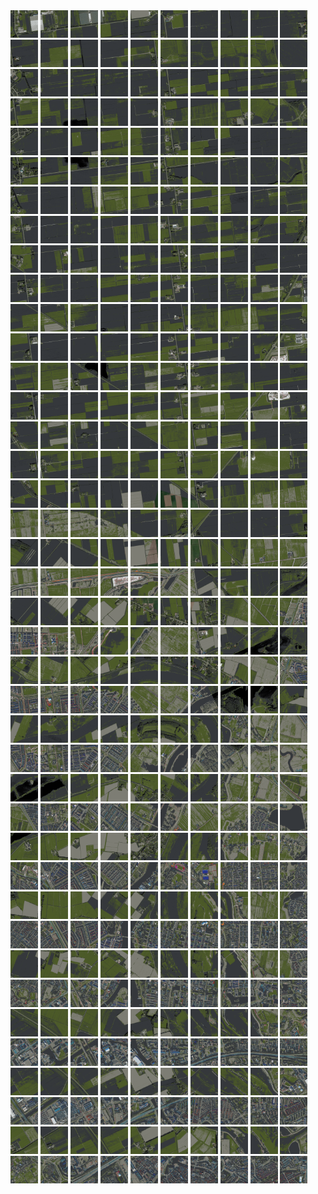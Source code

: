 <html>
<div>
<img src="https://github.com/HakkaTjakka/NL_TILE_MAP/blob/main/18/635/-1053/r.6350.-10530.png" height="44" width="44">
<img src="https://github.com/HakkaTjakka/NL_TILE_MAP/blob/main/18/635/-1053/r.6351.-10530.png" height="44" width="44">
<img src="https://github.com/HakkaTjakka/NL_TILE_MAP/blob/main/18/635/-1053/r.6352.-10530.png" height="44" width="44">
<img src="https://github.com/HakkaTjakka/NL_TILE_MAP/blob/main/18/635/-1053/r.6353.-10530.png" height="44" width="44">
<img src="https://github.com/HakkaTjakka/NL_TILE_MAP/blob/main/18/635/-1053/r.6354.-10530.png" height="44" width="44">
<img src="https://github.com/HakkaTjakka/NL_TILE_MAP/blob/main/18/635/-1053/r.6355.-10530.png" height="44" width="44">
<img src="https://github.com/HakkaTjakka/NL_TILE_MAP/blob/main/18/635/-1053/r.6356.-10530.png" height="44" width="44">
<img src="https://github.com/HakkaTjakka/NL_TILE_MAP/blob/main/18/635/-1053/r.6357.-10530.png" height="44" width="44">
<img src="https://github.com/HakkaTjakka/NL_TILE_MAP/blob/main/18/635/-1053/r.6358.-10530.png" height="44" width="44">
<img src="https://github.com/HakkaTjakka/NL_TILE_MAP/blob/main/18/635/-1053/r.6359.-10530.png" height="44" width="44">
<img src="https://github.com/HakkaTjakka/NL_TILE_MAP/blob/main/18/636/-1053/r.6360.-10530.png" height="44" width="44">
<img src="https://github.com/HakkaTjakka/NL_TILE_MAP/blob/main/18/636/-1053/r.6361.-10530.png" height="44" width="44">
<img src="https://github.com/HakkaTjakka/NL_TILE_MAP/blob/main/18/636/-1053/r.6362.-10530.png" height="44" width="44">
<img src="https://github.com/HakkaTjakka/NL_TILE_MAP/blob/main/18/636/-1053/r.6363.-10530.png" height="44" width="44">
<img src="https://github.com/HakkaTjakka/NL_TILE_MAP/blob/main/18/636/-1053/r.6364.-10530.png" height="44" width="44">
<img src="https://github.com/HakkaTjakka/NL_TILE_MAP/blob/main/18/636/-1053/r.6365.-10530.png" height="44" width="44">
<img src="https://github.com/HakkaTjakka/NL_TILE_MAP/blob/main/18/636/-1053/r.6366.-10530.png" height="44" width="44">
<img src="https://github.com/HakkaTjakka/NL_TILE_MAP/blob/main/18/636/-1053/r.6367.-10530.png" height="44" width="44">
<img src="https://github.com/HakkaTjakka/NL_TILE_MAP/blob/main/18/636/-1053/r.6368.-10530.png" height="44" width="44">
<img src="https://github.com/HakkaTjakka/NL_TILE_MAP/blob/main/18/636/-1053/r.6369.-10530.png" height="44" width="44">
<br>
<img src="https://github.com/HakkaTjakka/NL_TILE_MAP/blob/main/18/635/-1053/r.6350.-10529.png" height="44" width="44">
<img src="https://github.com/HakkaTjakka/NL_TILE_MAP/blob/main/18/635/-1053/r.6351.-10529.png" height="44" width="44">
<img src="https://github.com/HakkaTjakka/NL_TILE_MAP/blob/main/18/635/-1053/r.6352.-10529.png" height="44" width="44">
<img src="https://github.com/HakkaTjakka/NL_TILE_MAP/blob/main/18/635/-1053/r.6353.-10529.png" height="44" width="44">
<img src="https://github.com/HakkaTjakka/NL_TILE_MAP/blob/main/18/635/-1053/r.6354.-10529.png" height="44" width="44">
<img src="https://github.com/HakkaTjakka/NL_TILE_MAP/blob/main/18/635/-1053/r.6355.-10529.png" height="44" width="44">
<img src="https://github.com/HakkaTjakka/NL_TILE_MAP/blob/main/18/635/-1053/r.6356.-10529.png" height="44" width="44">
<img src="https://github.com/HakkaTjakka/NL_TILE_MAP/blob/main/18/635/-1053/r.6357.-10529.png" height="44" width="44">
<img src="https://github.com/HakkaTjakka/NL_TILE_MAP/blob/main/18/635/-1053/r.6358.-10529.png" height="44" width="44">
<img src="https://github.com/HakkaTjakka/NL_TILE_MAP/blob/main/18/635/-1053/r.6359.-10529.png" height="44" width="44">
<img src="https://github.com/HakkaTjakka/NL_TILE_MAP/blob/main/18/636/-1053/r.6360.-10529.png" height="44" width="44">
<img src="https://github.com/HakkaTjakka/NL_TILE_MAP/blob/main/18/636/-1053/r.6361.-10529.png" height="44" width="44">
<img src="https://github.com/HakkaTjakka/NL_TILE_MAP/blob/main/18/636/-1053/r.6362.-10529.png" height="44" width="44">
<img src="https://github.com/HakkaTjakka/NL_TILE_MAP/blob/main/18/636/-1053/r.6363.-10529.png" height="44" width="44">
<img src="https://github.com/HakkaTjakka/NL_TILE_MAP/blob/main/18/636/-1053/r.6364.-10529.png" height="44" width="44">
<img src="https://github.com/HakkaTjakka/NL_TILE_MAP/blob/main/18/636/-1053/r.6365.-10529.png" height="44" width="44">
<img src="https://github.com/HakkaTjakka/NL_TILE_MAP/blob/main/18/636/-1053/r.6366.-10529.png" height="44" width="44">
<img src="https://github.com/HakkaTjakka/NL_TILE_MAP/blob/main/18/636/-1053/r.6367.-10529.png" height="44" width="44">
<img src="https://github.com/HakkaTjakka/NL_TILE_MAP/blob/main/18/636/-1053/r.6368.-10529.png" height="44" width="44">
<img src="https://github.com/HakkaTjakka/NL_TILE_MAP/blob/main/18/636/-1053/r.6369.-10529.png" height="44" width="44">
<br>
<img src="https://github.com/HakkaTjakka/NL_TILE_MAP/blob/main/18/635/-1053/r.6350.-10528.png" height="44" width="44">
<img src="https://github.com/HakkaTjakka/NL_TILE_MAP/blob/main/18/635/-1053/r.6351.-10528.png" height="44" width="44">
<img src="https://github.com/HakkaTjakka/NL_TILE_MAP/blob/main/18/635/-1053/r.6352.-10528.png" height="44" width="44">
<img src="https://github.com/HakkaTjakka/NL_TILE_MAP/blob/main/18/635/-1053/r.6353.-10528.png" height="44" width="44">
<img src="https://github.com/HakkaTjakka/NL_TILE_MAP/blob/main/18/635/-1053/r.6354.-10528.png" height="44" width="44">
<img src="https://github.com/HakkaTjakka/NL_TILE_MAP/blob/main/18/635/-1053/r.6355.-10528.png" height="44" width="44">
<img src="https://github.com/HakkaTjakka/NL_TILE_MAP/blob/main/18/635/-1053/r.6356.-10528.png" height="44" width="44">
<img src="https://github.com/HakkaTjakka/NL_TILE_MAP/blob/main/18/635/-1053/r.6357.-10528.png" height="44" width="44">
<img src="https://github.com/HakkaTjakka/NL_TILE_MAP/blob/main/18/635/-1053/r.6358.-10528.png" height="44" width="44">
<img src="https://github.com/HakkaTjakka/NL_TILE_MAP/blob/main/18/635/-1053/r.6359.-10528.png" height="44" width="44">
<img src="https://github.com/HakkaTjakka/NL_TILE_MAP/blob/main/18/636/-1053/r.6360.-10528.png" height="44" width="44">
<img src="https://github.com/HakkaTjakka/NL_TILE_MAP/blob/main/18/636/-1053/r.6361.-10528.png" height="44" width="44">
<img src="https://github.com/HakkaTjakka/NL_TILE_MAP/blob/main/18/636/-1053/r.6362.-10528.png" height="44" width="44">
<img src="https://github.com/HakkaTjakka/NL_TILE_MAP/blob/main/18/636/-1053/r.6363.-10528.png" height="44" width="44">
<img src="https://github.com/HakkaTjakka/NL_TILE_MAP/blob/main/18/636/-1053/r.6364.-10528.png" height="44" width="44">
<img src="https://github.com/HakkaTjakka/NL_TILE_MAP/blob/main/18/636/-1053/r.6365.-10528.png" height="44" width="44">
<img src="https://github.com/HakkaTjakka/NL_TILE_MAP/blob/main/18/636/-1053/r.6366.-10528.png" height="44" width="44">
<img src="https://github.com/HakkaTjakka/NL_TILE_MAP/blob/main/18/636/-1053/r.6367.-10528.png" height="44" width="44">
<img src="https://github.com/HakkaTjakka/NL_TILE_MAP/blob/main/18/636/-1053/r.6368.-10528.png" height="44" width="44">
<img src="https://github.com/HakkaTjakka/NL_TILE_MAP/blob/main/18/636/-1053/r.6369.-10528.png" height="44" width="44">
<br>
<img src="https://github.com/HakkaTjakka/NL_TILE_MAP/blob/main/18/635/-1053/r.6350.-10527.png" height="44" width="44">
<img src="https://github.com/HakkaTjakka/NL_TILE_MAP/blob/main/18/635/-1053/r.6351.-10527.png" height="44" width="44">
<img src="https://github.com/HakkaTjakka/NL_TILE_MAP/blob/main/18/635/-1053/r.6352.-10527.png" height="44" width="44">
<img src="https://github.com/HakkaTjakka/NL_TILE_MAP/blob/main/18/635/-1053/r.6353.-10527.png" height="44" width="44">
<img src="https://github.com/HakkaTjakka/NL_TILE_MAP/blob/main/18/635/-1053/r.6354.-10527.png" height="44" width="44">
<img src="https://github.com/HakkaTjakka/NL_TILE_MAP/blob/main/18/635/-1053/r.6355.-10527.png" height="44" width="44">
<img src="https://github.com/HakkaTjakka/NL_TILE_MAP/blob/main/18/635/-1053/r.6356.-10527.png" height="44" width="44">
<img src="https://github.com/HakkaTjakka/NL_TILE_MAP/blob/main/18/635/-1053/r.6357.-10527.png" height="44" width="44">
<img src="https://github.com/HakkaTjakka/NL_TILE_MAP/blob/main/18/635/-1053/r.6358.-10527.png" height="44" width="44">
<img src="https://github.com/HakkaTjakka/NL_TILE_MAP/blob/main/18/635/-1053/r.6359.-10527.png" height="44" width="44">
<img src="https://github.com/HakkaTjakka/NL_TILE_MAP/blob/main/18/636/-1053/r.6360.-10527.png" height="44" width="44">
<img src="https://github.com/HakkaTjakka/NL_TILE_MAP/blob/main/18/636/-1053/r.6361.-10527.png" height="44" width="44">
<img src="https://github.com/HakkaTjakka/NL_TILE_MAP/blob/main/18/636/-1053/r.6362.-10527.png" height="44" width="44">
<img src="https://github.com/HakkaTjakka/NL_TILE_MAP/blob/main/18/636/-1053/r.6363.-10527.png" height="44" width="44">
<img src="https://github.com/HakkaTjakka/NL_TILE_MAP/blob/main/18/636/-1053/r.6364.-10527.png" height="44" width="44">
<img src="https://github.com/HakkaTjakka/NL_TILE_MAP/blob/main/18/636/-1053/r.6365.-10527.png" height="44" width="44">
<img src="https://github.com/HakkaTjakka/NL_TILE_MAP/blob/main/18/636/-1053/r.6366.-10527.png" height="44" width="44">
<img src="https://github.com/HakkaTjakka/NL_TILE_MAP/blob/main/18/636/-1053/r.6367.-10527.png" height="44" width="44">
<img src="https://github.com/HakkaTjakka/NL_TILE_MAP/blob/main/18/636/-1053/r.6368.-10527.png" height="44" width="44">
<img src="https://github.com/HakkaTjakka/NL_TILE_MAP/blob/main/18/636/-1053/r.6369.-10527.png" height="44" width="44">
<br>
<img src="https://github.com/HakkaTjakka/NL_TILE_MAP/blob/main/18/635/-1053/r.6350.-10526.png" height="44" width="44">
<img src="https://github.com/HakkaTjakka/NL_TILE_MAP/blob/main/18/635/-1053/r.6351.-10526.png" height="44" width="44">
<img src="https://github.com/HakkaTjakka/NL_TILE_MAP/blob/main/18/635/-1053/r.6352.-10526.png" height="44" width="44">
<img src="https://github.com/HakkaTjakka/NL_TILE_MAP/blob/main/18/635/-1053/r.6353.-10526.png" height="44" width="44">
<img src="https://github.com/HakkaTjakka/NL_TILE_MAP/blob/main/18/635/-1053/r.6354.-10526.png" height="44" width="44">
<img src="https://github.com/HakkaTjakka/NL_TILE_MAP/blob/main/18/635/-1053/r.6355.-10526.png" height="44" width="44">
<img src="https://github.com/HakkaTjakka/NL_TILE_MAP/blob/main/18/635/-1053/r.6356.-10526.png" height="44" width="44">
<img src="https://github.com/HakkaTjakka/NL_TILE_MAP/blob/main/18/635/-1053/r.6357.-10526.png" height="44" width="44">
<img src="https://github.com/HakkaTjakka/NL_TILE_MAP/blob/main/18/635/-1053/r.6358.-10526.png" height="44" width="44">
<img src="https://github.com/HakkaTjakka/NL_TILE_MAP/blob/main/18/635/-1053/r.6359.-10526.png" height="44" width="44">
<img src="https://github.com/HakkaTjakka/NL_TILE_MAP/blob/main/18/636/-1053/r.6360.-10526.png" height="44" width="44">
<img src="https://github.com/HakkaTjakka/NL_TILE_MAP/blob/main/18/636/-1053/r.6361.-10526.png" height="44" width="44">
<img src="https://github.com/HakkaTjakka/NL_TILE_MAP/blob/main/18/636/-1053/r.6362.-10526.png" height="44" width="44">
<img src="https://github.com/HakkaTjakka/NL_TILE_MAP/blob/main/18/636/-1053/r.6363.-10526.png" height="44" width="44">
<img src="https://github.com/HakkaTjakka/NL_TILE_MAP/blob/main/18/636/-1053/r.6364.-10526.png" height="44" width="44">
<img src="https://github.com/HakkaTjakka/NL_TILE_MAP/blob/main/18/636/-1053/r.6365.-10526.png" height="44" width="44">
<img src="https://github.com/HakkaTjakka/NL_TILE_MAP/blob/main/18/636/-1053/r.6366.-10526.png" height="44" width="44">
<img src="https://github.com/HakkaTjakka/NL_TILE_MAP/blob/main/18/636/-1053/r.6367.-10526.png" height="44" width="44">
<img src="https://github.com/HakkaTjakka/NL_TILE_MAP/blob/main/18/636/-1053/r.6368.-10526.png" height="44" width="44">
<img src="https://github.com/HakkaTjakka/NL_TILE_MAP/blob/main/18/636/-1053/r.6369.-10526.png" height="44" width="44">
<br>
<img src="https://github.com/HakkaTjakka/NL_TILE_MAP/blob/main/18/635/-1053/r.6350.-10525.png" height="44" width="44">
<img src="https://github.com/HakkaTjakka/NL_TILE_MAP/blob/main/18/635/-1053/r.6351.-10525.png" height="44" width="44">
<img src="https://github.com/HakkaTjakka/NL_TILE_MAP/blob/main/18/635/-1053/r.6352.-10525.png" height="44" width="44">
<img src="https://github.com/HakkaTjakka/NL_TILE_MAP/blob/main/18/635/-1053/r.6353.-10525.png" height="44" width="44">
<img src="https://github.com/HakkaTjakka/NL_TILE_MAP/blob/main/18/635/-1053/r.6354.-10525.png" height="44" width="44">
<img src="https://github.com/HakkaTjakka/NL_TILE_MAP/blob/main/18/635/-1053/r.6355.-10525.png" height="44" width="44">
<img src="https://github.com/HakkaTjakka/NL_TILE_MAP/blob/main/18/635/-1053/r.6356.-10525.png" height="44" width="44">
<img src="https://github.com/HakkaTjakka/NL_TILE_MAP/blob/main/18/635/-1053/r.6357.-10525.png" height="44" width="44">
<img src="https://github.com/HakkaTjakka/NL_TILE_MAP/blob/main/18/635/-1053/r.6358.-10525.png" height="44" width="44">
<img src="https://github.com/HakkaTjakka/NL_TILE_MAP/blob/main/18/635/-1053/r.6359.-10525.png" height="44" width="44">
<img src="https://github.com/HakkaTjakka/NL_TILE_MAP/blob/main/18/636/-1053/r.6360.-10525.png" height="44" width="44">
<img src="https://github.com/HakkaTjakka/NL_TILE_MAP/blob/main/18/636/-1053/r.6361.-10525.png" height="44" width="44">
<img src="https://github.com/HakkaTjakka/NL_TILE_MAP/blob/main/18/636/-1053/r.6362.-10525.png" height="44" width="44">
<img src="https://github.com/HakkaTjakka/NL_TILE_MAP/blob/main/18/636/-1053/r.6363.-10525.png" height="44" width="44">
<img src="https://github.com/HakkaTjakka/NL_TILE_MAP/blob/main/18/636/-1053/r.6364.-10525.png" height="44" width="44">
<img src="https://github.com/HakkaTjakka/NL_TILE_MAP/blob/main/18/636/-1053/r.6365.-10525.png" height="44" width="44">
<img src="https://github.com/HakkaTjakka/NL_TILE_MAP/blob/main/18/636/-1053/r.6366.-10525.png" height="44" width="44">
<img src="https://github.com/HakkaTjakka/NL_TILE_MAP/blob/main/18/636/-1053/r.6367.-10525.png" height="44" width="44">
<img src="https://github.com/HakkaTjakka/NL_TILE_MAP/blob/main/18/636/-1053/r.6368.-10525.png" height="44" width="44">
<img src="https://github.com/HakkaTjakka/NL_TILE_MAP/blob/main/18/636/-1053/r.6369.-10525.png" height="44" width="44">
<br>
<img src="https://github.com/HakkaTjakka/NL_TILE_MAP/blob/main/18/635/-1053/r.6350.-10524.png" height="44" width="44">
<img src="https://github.com/HakkaTjakka/NL_TILE_MAP/blob/main/18/635/-1053/r.6351.-10524.png" height="44" width="44">
<img src="https://github.com/HakkaTjakka/NL_TILE_MAP/blob/main/18/635/-1053/r.6352.-10524.png" height="44" width="44">
<img src="https://github.com/HakkaTjakka/NL_TILE_MAP/blob/main/18/635/-1053/r.6353.-10524.png" height="44" width="44">
<img src="https://github.com/HakkaTjakka/NL_TILE_MAP/blob/main/18/635/-1053/r.6354.-10524.png" height="44" width="44">
<img src="https://github.com/HakkaTjakka/NL_TILE_MAP/blob/main/18/635/-1053/r.6355.-10524.png" height="44" width="44">
<img src="https://github.com/HakkaTjakka/NL_TILE_MAP/blob/main/18/635/-1053/r.6356.-10524.png" height="44" width="44">
<img src="https://github.com/HakkaTjakka/NL_TILE_MAP/blob/main/18/635/-1053/r.6357.-10524.png" height="44" width="44">
<img src="https://github.com/HakkaTjakka/NL_TILE_MAP/blob/main/18/635/-1053/r.6358.-10524.png" height="44" width="44">
<img src="https://github.com/HakkaTjakka/NL_TILE_MAP/blob/main/18/635/-1053/r.6359.-10524.png" height="44" width="44">
<img src="https://github.com/HakkaTjakka/NL_TILE_MAP/blob/main/18/636/-1053/r.6360.-10524.png" height="44" width="44">
<img src="https://github.com/HakkaTjakka/NL_TILE_MAP/blob/main/18/636/-1053/r.6361.-10524.png" height="44" width="44">
<img src="https://github.com/HakkaTjakka/NL_TILE_MAP/blob/main/18/636/-1053/r.6362.-10524.png" height="44" width="44">
<img src="https://github.com/HakkaTjakka/NL_TILE_MAP/blob/main/18/636/-1053/r.6363.-10524.png" height="44" width="44">
<img src="https://github.com/HakkaTjakka/NL_TILE_MAP/blob/main/18/636/-1053/r.6364.-10524.png" height="44" width="44">
<img src="https://github.com/HakkaTjakka/NL_TILE_MAP/blob/main/18/636/-1053/r.6365.-10524.png" height="44" width="44">
<img src="https://github.com/HakkaTjakka/NL_TILE_MAP/blob/main/18/636/-1053/r.6366.-10524.png" height="44" width="44">
<img src="https://github.com/HakkaTjakka/NL_TILE_MAP/blob/main/18/636/-1053/r.6367.-10524.png" height="44" width="44">
<img src="https://github.com/HakkaTjakka/NL_TILE_MAP/blob/main/18/636/-1053/r.6368.-10524.png" height="44" width="44">
<img src="https://github.com/HakkaTjakka/NL_TILE_MAP/blob/main/18/636/-1053/r.6369.-10524.png" height="44" width="44">
<br>
<img src="https://github.com/HakkaTjakka/NL_TILE_MAP/blob/main/18/635/-1053/r.6350.-10523.png" height="44" width="44">
<img src="https://github.com/HakkaTjakka/NL_TILE_MAP/blob/main/18/635/-1053/r.6351.-10523.png" height="44" width="44">
<img src="https://github.com/HakkaTjakka/NL_TILE_MAP/blob/main/18/635/-1053/r.6352.-10523.png" height="44" width="44">
<img src="https://github.com/HakkaTjakka/NL_TILE_MAP/blob/main/18/635/-1053/r.6353.-10523.png" height="44" width="44">
<img src="https://github.com/HakkaTjakka/NL_TILE_MAP/blob/main/18/635/-1053/r.6354.-10523.png" height="44" width="44">
<img src="https://github.com/HakkaTjakka/NL_TILE_MAP/blob/main/18/635/-1053/r.6355.-10523.png" height="44" width="44">
<img src="https://github.com/HakkaTjakka/NL_TILE_MAP/blob/main/18/635/-1053/r.6356.-10523.png" height="44" width="44">
<img src="https://github.com/HakkaTjakka/NL_TILE_MAP/blob/main/18/635/-1053/r.6357.-10523.png" height="44" width="44">
<img src="https://github.com/HakkaTjakka/NL_TILE_MAP/blob/main/18/635/-1053/r.6358.-10523.png" height="44" width="44">
<img src="https://github.com/HakkaTjakka/NL_TILE_MAP/blob/main/18/635/-1053/r.6359.-10523.png" height="44" width="44">
<img src="https://github.com/HakkaTjakka/NL_TILE_MAP/blob/main/18/636/-1053/r.6360.-10523.png" height="44" width="44">
<img src="https://github.com/HakkaTjakka/NL_TILE_MAP/blob/main/18/636/-1053/r.6361.-10523.png" height="44" width="44">
<img src="https://github.com/HakkaTjakka/NL_TILE_MAP/blob/main/18/636/-1053/r.6362.-10523.png" height="44" width="44">
<img src="https://github.com/HakkaTjakka/NL_TILE_MAP/blob/main/18/636/-1053/r.6363.-10523.png" height="44" width="44">
<img src="https://github.com/HakkaTjakka/NL_TILE_MAP/blob/main/18/636/-1053/r.6364.-10523.png" height="44" width="44">
<img src="https://github.com/HakkaTjakka/NL_TILE_MAP/blob/main/18/636/-1053/r.6365.-10523.png" height="44" width="44">
<img src="https://github.com/HakkaTjakka/NL_TILE_MAP/blob/main/18/636/-1053/r.6366.-10523.png" height="44" width="44">
<img src="https://github.com/HakkaTjakka/NL_TILE_MAP/blob/main/18/636/-1053/r.6367.-10523.png" height="44" width="44">
<img src="https://github.com/HakkaTjakka/NL_TILE_MAP/blob/main/18/636/-1053/r.6368.-10523.png" height="44" width="44">
<img src="https://github.com/HakkaTjakka/NL_TILE_MAP/blob/main/18/636/-1053/r.6369.-10523.png" height="44" width="44">
<br>
<img src="https://github.com/HakkaTjakka/NL_TILE_MAP/blob/main/18/635/-1053/r.6350.-10522.png" height="44" width="44">
<img src="https://github.com/HakkaTjakka/NL_TILE_MAP/blob/main/18/635/-1053/r.6351.-10522.png" height="44" width="44">
<img src="https://github.com/HakkaTjakka/NL_TILE_MAP/blob/main/18/635/-1053/r.6352.-10522.png" height="44" width="44">
<img src="https://github.com/HakkaTjakka/NL_TILE_MAP/blob/main/18/635/-1053/r.6353.-10522.png" height="44" width="44">
<img src="https://github.com/HakkaTjakka/NL_TILE_MAP/blob/main/18/635/-1053/r.6354.-10522.png" height="44" width="44">
<img src="https://github.com/HakkaTjakka/NL_TILE_MAP/blob/main/18/635/-1053/r.6355.-10522.png" height="44" width="44">
<img src="https://github.com/HakkaTjakka/NL_TILE_MAP/blob/main/18/635/-1053/r.6356.-10522.png" height="44" width="44">
<img src="https://github.com/HakkaTjakka/NL_TILE_MAP/blob/main/18/635/-1053/r.6357.-10522.png" height="44" width="44">
<img src="https://github.com/HakkaTjakka/NL_TILE_MAP/blob/main/18/635/-1053/r.6358.-10522.png" height="44" width="44">
<img src="https://github.com/HakkaTjakka/NL_TILE_MAP/blob/main/18/635/-1053/r.6359.-10522.png" height="44" width="44">
<img src="https://github.com/HakkaTjakka/NL_TILE_MAP/blob/main/18/636/-1053/r.6360.-10522.png" height="44" width="44">
<img src="https://github.com/HakkaTjakka/NL_TILE_MAP/blob/main/18/636/-1053/r.6361.-10522.png" height="44" width="44">
<img src="https://github.com/HakkaTjakka/NL_TILE_MAP/blob/main/18/636/-1053/r.6362.-10522.png" height="44" width="44">
<img src="https://github.com/HakkaTjakka/NL_TILE_MAP/blob/main/18/636/-1053/r.6363.-10522.png" height="44" width="44">
<img src="https://github.com/HakkaTjakka/NL_TILE_MAP/blob/main/18/636/-1053/r.6364.-10522.png" height="44" width="44">
<img src="https://github.com/HakkaTjakka/NL_TILE_MAP/blob/main/18/636/-1053/r.6365.-10522.png" height="44" width="44">
<img src="https://github.com/HakkaTjakka/NL_TILE_MAP/blob/main/18/636/-1053/r.6366.-10522.png" height="44" width="44">
<img src="https://github.com/HakkaTjakka/NL_TILE_MAP/blob/main/18/636/-1053/r.6367.-10522.png" height="44" width="44">
<img src="https://github.com/HakkaTjakka/NL_TILE_MAP/blob/main/18/636/-1053/r.6368.-10522.png" height="44" width="44">
<img src="https://github.com/HakkaTjakka/NL_TILE_MAP/blob/main/18/636/-1053/r.6369.-10522.png" height="44" width="44">
<br>
<img src="https://github.com/HakkaTjakka/NL_TILE_MAP/blob/main/18/635/-1053/r.6350.-10521.png" height="44" width="44">
<img src="https://github.com/HakkaTjakka/NL_TILE_MAP/blob/main/18/635/-1053/r.6351.-10521.png" height="44" width="44">
<img src="https://github.com/HakkaTjakka/NL_TILE_MAP/blob/main/18/635/-1053/r.6352.-10521.png" height="44" width="44">
<img src="https://github.com/HakkaTjakka/NL_TILE_MAP/blob/main/18/635/-1053/r.6353.-10521.png" height="44" width="44">
<img src="https://github.com/HakkaTjakka/NL_TILE_MAP/blob/main/18/635/-1053/r.6354.-10521.png" height="44" width="44">
<img src="https://github.com/HakkaTjakka/NL_TILE_MAP/blob/main/18/635/-1053/r.6355.-10521.png" height="44" width="44">
<img src="https://github.com/HakkaTjakka/NL_TILE_MAP/blob/main/18/635/-1053/r.6356.-10521.png" height="44" width="44">
<img src="https://github.com/HakkaTjakka/NL_TILE_MAP/blob/main/18/635/-1053/r.6357.-10521.png" height="44" width="44">
<img src="https://github.com/HakkaTjakka/NL_TILE_MAP/blob/main/18/635/-1053/r.6358.-10521.png" height="44" width="44">
<img src="https://github.com/HakkaTjakka/NL_TILE_MAP/blob/main/18/635/-1053/r.6359.-10521.png" height="44" width="44">
<img src="https://github.com/HakkaTjakka/NL_TILE_MAP/blob/main/18/636/-1053/r.6360.-10521.png" height="44" width="44">
<img src="https://github.com/HakkaTjakka/NL_TILE_MAP/blob/main/18/636/-1053/r.6361.-10521.png" height="44" width="44">
<img src="https://github.com/HakkaTjakka/NL_TILE_MAP/blob/main/18/636/-1053/r.6362.-10521.png" height="44" width="44">
<img src="https://github.com/HakkaTjakka/NL_TILE_MAP/blob/main/18/636/-1053/r.6363.-10521.png" height="44" width="44">
<img src="https://github.com/HakkaTjakka/NL_TILE_MAP/blob/main/18/636/-1053/r.6364.-10521.png" height="44" width="44">
<img src="https://github.com/HakkaTjakka/NL_TILE_MAP/blob/main/18/636/-1053/r.6365.-10521.png" height="44" width="44">
<img src="https://github.com/HakkaTjakka/NL_TILE_MAP/blob/main/18/636/-1053/r.6366.-10521.png" height="44" width="44">
<img src="https://github.com/HakkaTjakka/NL_TILE_MAP/blob/main/18/636/-1053/r.6367.-10521.png" height="44" width="44">
<img src="https://github.com/HakkaTjakka/NL_TILE_MAP/blob/main/18/636/-1053/r.6368.-10521.png" height="44" width="44">
<img src="https://github.com/HakkaTjakka/NL_TILE_MAP/blob/main/18/636/-1053/r.6369.-10521.png" height="44" width="44">
<br>
<img src="https://github.com/HakkaTjakka/NL_TILE_MAP/blob/main/18/635/-1052/r.6350.-10520.png" height="44" width="44">
<img src="https://github.com/HakkaTjakka/NL_TILE_MAP/blob/main/18/635/-1052/r.6351.-10520.png" height="44" width="44">
<img src="https://github.com/HakkaTjakka/NL_TILE_MAP/blob/main/18/635/-1052/r.6352.-10520.png" height="44" width="44">
<img src="https://github.com/HakkaTjakka/NL_TILE_MAP/blob/main/18/635/-1052/r.6353.-10520.png" height="44" width="44">
<img src="https://github.com/HakkaTjakka/NL_TILE_MAP/blob/main/18/635/-1052/r.6354.-10520.png" height="44" width="44">
<img src="https://github.com/HakkaTjakka/NL_TILE_MAP/blob/main/18/635/-1052/r.6355.-10520.png" height="44" width="44">
<img src="https://github.com/HakkaTjakka/NL_TILE_MAP/blob/main/18/635/-1052/r.6356.-10520.png" height="44" width="44">
<img src="https://github.com/HakkaTjakka/NL_TILE_MAP/blob/main/18/635/-1052/r.6357.-10520.png" height="44" width="44">
<img src="https://github.com/HakkaTjakka/NL_TILE_MAP/blob/main/18/635/-1052/r.6358.-10520.png" height="44" width="44">
<img src="https://github.com/HakkaTjakka/NL_TILE_MAP/blob/main/18/635/-1052/r.6359.-10520.png" height="44" width="44">
<img src="https://github.com/HakkaTjakka/NL_TILE_MAP/blob/main/18/636/-1052/r.6360.-10520.png" height="44" width="44">
<img src="https://github.com/HakkaTjakka/NL_TILE_MAP/blob/main/18/636/-1052/r.6361.-10520.png" height="44" width="44">
<img src="https://github.com/HakkaTjakka/NL_TILE_MAP/blob/main/18/636/-1052/r.6362.-10520.png" height="44" width="44">
<img src="https://github.com/HakkaTjakka/NL_TILE_MAP/blob/main/18/636/-1052/r.6363.-10520.png" height="44" width="44">
<img src="https://github.com/HakkaTjakka/NL_TILE_MAP/blob/main/18/636/-1052/r.6364.-10520.png" height="44" width="44">
<img src="https://github.com/HakkaTjakka/NL_TILE_MAP/blob/main/18/636/-1052/r.6365.-10520.png" height="44" width="44">
<img src="https://github.com/HakkaTjakka/NL_TILE_MAP/blob/main/18/636/-1052/r.6366.-10520.png" height="44" width="44">
<img src="https://github.com/HakkaTjakka/NL_TILE_MAP/blob/main/18/636/-1052/r.6367.-10520.png" height="44" width="44">
<img src="https://github.com/HakkaTjakka/NL_TILE_MAP/blob/main/18/636/-1052/r.6368.-10520.png" height="44" width="44">
<img src="https://github.com/HakkaTjakka/NL_TILE_MAP/blob/main/18/636/-1052/r.6369.-10520.png" height="44" width="44">
<br>
<img src="https://github.com/HakkaTjakka/NL_TILE_MAP/blob/main/18/635/-1052/r.6350.-10519.png" height="44" width="44">
<img src="https://github.com/HakkaTjakka/NL_TILE_MAP/blob/main/18/635/-1052/r.6351.-10519.png" height="44" width="44">
<img src="https://github.com/HakkaTjakka/NL_TILE_MAP/blob/main/18/635/-1052/r.6352.-10519.png" height="44" width="44">
<img src="https://github.com/HakkaTjakka/NL_TILE_MAP/blob/main/18/635/-1052/r.6353.-10519.png" height="44" width="44">
<img src="https://github.com/HakkaTjakka/NL_TILE_MAP/blob/main/18/635/-1052/r.6354.-10519.png" height="44" width="44">
<img src="https://github.com/HakkaTjakka/NL_TILE_MAP/blob/main/18/635/-1052/r.6355.-10519.png" height="44" width="44">
<img src="https://github.com/HakkaTjakka/NL_TILE_MAP/blob/main/18/635/-1052/r.6356.-10519.png" height="44" width="44">
<img src="https://github.com/HakkaTjakka/NL_TILE_MAP/blob/main/18/635/-1052/r.6357.-10519.png" height="44" width="44">
<img src="https://github.com/HakkaTjakka/NL_TILE_MAP/blob/main/18/635/-1052/r.6358.-10519.png" height="44" width="44">
<img src="https://github.com/HakkaTjakka/NL_TILE_MAP/blob/main/18/635/-1052/r.6359.-10519.png" height="44" width="44">
<img src="https://github.com/HakkaTjakka/NL_TILE_MAP/blob/main/18/636/-1052/r.6360.-10519.png" height="44" width="44">
<img src="https://github.com/HakkaTjakka/NL_TILE_MAP/blob/main/18/636/-1052/r.6361.-10519.png" height="44" width="44">
<img src="https://github.com/HakkaTjakka/NL_TILE_MAP/blob/main/18/636/-1052/r.6362.-10519.png" height="44" width="44">
<img src="https://github.com/HakkaTjakka/NL_TILE_MAP/blob/main/18/636/-1052/r.6363.-10519.png" height="44" width="44">
<img src="https://github.com/HakkaTjakka/NL_TILE_MAP/blob/main/18/636/-1052/r.6364.-10519.png" height="44" width="44">
<img src="https://github.com/HakkaTjakka/NL_TILE_MAP/blob/main/18/636/-1052/r.6365.-10519.png" height="44" width="44">
<img src="https://github.com/HakkaTjakka/NL_TILE_MAP/blob/main/18/636/-1052/r.6366.-10519.png" height="44" width="44">
<img src="https://github.com/HakkaTjakka/NL_TILE_MAP/blob/main/18/636/-1052/r.6367.-10519.png" height="44" width="44">
<img src="https://github.com/HakkaTjakka/NL_TILE_MAP/blob/main/18/636/-1052/r.6368.-10519.png" height="44" width="44">
<img src="https://github.com/HakkaTjakka/NL_TILE_MAP/blob/main/18/636/-1052/r.6369.-10519.png" height="44" width="44">
<br>
<img src="https://github.com/HakkaTjakka/NL_TILE_MAP/blob/main/18/635/-1052/r.6350.-10518.png" height="44" width="44">
<img src="https://github.com/HakkaTjakka/NL_TILE_MAP/blob/main/18/635/-1052/r.6351.-10518.png" height="44" width="44">
<img src="https://github.com/HakkaTjakka/NL_TILE_MAP/blob/main/18/635/-1052/r.6352.-10518.png" height="44" width="44">
<img src="https://github.com/HakkaTjakka/NL_TILE_MAP/blob/main/18/635/-1052/r.6353.-10518.png" height="44" width="44">
<img src="https://github.com/HakkaTjakka/NL_TILE_MAP/blob/main/18/635/-1052/r.6354.-10518.png" height="44" width="44">
<img src="https://github.com/HakkaTjakka/NL_TILE_MAP/blob/main/18/635/-1052/r.6355.-10518.png" height="44" width="44">
<img src="https://github.com/HakkaTjakka/NL_TILE_MAP/blob/main/18/635/-1052/r.6356.-10518.png" height="44" width="44">
<img src="https://github.com/HakkaTjakka/NL_TILE_MAP/blob/main/18/635/-1052/r.6357.-10518.png" height="44" width="44">
<img src="https://github.com/HakkaTjakka/NL_TILE_MAP/blob/main/18/635/-1052/r.6358.-10518.png" height="44" width="44">
<img src="https://github.com/HakkaTjakka/NL_TILE_MAP/blob/main/18/635/-1052/r.6359.-10518.png" height="44" width="44">
<img src="https://github.com/HakkaTjakka/NL_TILE_MAP/blob/main/18/636/-1052/r.6360.-10518.png" height="44" width="44">
<img src="https://github.com/HakkaTjakka/NL_TILE_MAP/blob/main/18/636/-1052/r.6361.-10518.png" height="44" width="44">
<img src="https://github.com/HakkaTjakka/NL_TILE_MAP/blob/main/18/636/-1052/r.6362.-10518.png" height="44" width="44">
<img src="https://github.com/HakkaTjakka/NL_TILE_MAP/blob/main/18/636/-1052/r.6363.-10518.png" height="44" width="44">
<img src="https://github.com/HakkaTjakka/NL_TILE_MAP/blob/main/18/636/-1052/r.6364.-10518.png" height="44" width="44">
<img src="https://github.com/HakkaTjakka/NL_TILE_MAP/blob/main/18/636/-1052/r.6365.-10518.png" height="44" width="44">
<img src="https://github.com/HakkaTjakka/NL_TILE_MAP/blob/main/18/636/-1052/r.6366.-10518.png" height="44" width="44">
<img src="https://github.com/HakkaTjakka/NL_TILE_MAP/blob/main/18/636/-1052/r.6367.-10518.png" height="44" width="44">
<img src="https://github.com/HakkaTjakka/NL_TILE_MAP/blob/main/18/636/-1052/r.6368.-10518.png" height="44" width="44">
<img src="https://github.com/HakkaTjakka/NL_TILE_MAP/blob/main/18/636/-1052/r.6369.-10518.png" height="44" width="44">
<br>
<img src="https://github.com/HakkaTjakka/NL_TILE_MAP/blob/main/18/635/-1052/r.6350.-10517.png" height="44" width="44">
<img src="https://github.com/HakkaTjakka/NL_TILE_MAP/blob/main/18/635/-1052/r.6351.-10517.png" height="44" width="44">
<img src="https://github.com/HakkaTjakka/NL_TILE_MAP/blob/main/18/635/-1052/r.6352.-10517.png" height="44" width="44">
<img src="https://github.com/HakkaTjakka/NL_TILE_MAP/blob/main/18/635/-1052/r.6353.-10517.png" height="44" width="44">
<img src="https://github.com/HakkaTjakka/NL_TILE_MAP/blob/main/18/635/-1052/r.6354.-10517.png" height="44" width="44">
<img src="https://github.com/HakkaTjakka/NL_TILE_MAP/blob/main/18/635/-1052/r.6355.-10517.png" height="44" width="44">
<img src="https://github.com/HakkaTjakka/NL_TILE_MAP/blob/main/18/635/-1052/r.6356.-10517.png" height="44" width="44">
<img src="https://github.com/HakkaTjakka/NL_TILE_MAP/blob/main/18/635/-1052/r.6357.-10517.png" height="44" width="44">
<img src="https://github.com/HakkaTjakka/NL_TILE_MAP/blob/main/18/635/-1052/r.6358.-10517.png" height="44" width="44">
<img src="https://github.com/HakkaTjakka/NL_TILE_MAP/blob/main/18/635/-1052/r.6359.-10517.png" height="44" width="44">
<img src="https://github.com/HakkaTjakka/NL_TILE_MAP/blob/main/18/636/-1052/r.6360.-10517.png" height="44" width="44">
<img src="https://github.com/HakkaTjakka/NL_TILE_MAP/blob/main/18/636/-1052/r.6361.-10517.png" height="44" width="44">
<img src="https://github.com/HakkaTjakka/NL_TILE_MAP/blob/main/18/636/-1052/r.6362.-10517.png" height="44" width="44">
<img src="https://github.com/HakkaTjakka/NL_TILE_MAP/blob/main/18/636/-1052/r.6363.-10517.png" height="44" width="44">
<img src="https://github.com/HakkaTjakka/NL_TILE_MAP/blob/main/18/636/-1052/r.6364.-10517.png" height="44" width="44">
<img src="https://github.com/HakkaTjakka/NL_TILE_MAP/blob/main/18/636/-1052/r.6365.-10517.png" height="44" width="44">
<img src="https://github.com/HakkaTjakka/NL_TILE_MAP/blob/main/18/636/-1052/r.6366.-10517.png" height="44" width="44">
<img src="https://github.com/HakkaTjakka/NL_TILE_MAP/blob/main/18/636/-1052/r.6367.-10517.png" height="44" width="44">
<img src="https://github.com/HakkaTjakka/NL_TILE_MAP/blob/main/18/636/-1052/r.6368.-10517.png" height="44" width="44">
<img src="https://github.com/HakkaTjakka/NL_TILE_MAP/blob/main/18/636/-1052/r.6369.-10517.png" height="44" width="44">
<br>
<img src="https://github.com/HakkaTjakka/NL_TILE_MAP/blob/main/18/635/-1052/r.6350.-10516.png" height="44" width="44">
<img src="https://github.com/HakkaTjakka/NL_TILE_MAP/blob/main/18/635/-1052/r.6351.-10516.png" height="44" width="44">
<img src="https://github.com/HakkaTjakka/NL_TILE_MAP/blob/main/18/635/-1052/r.6352.-10516.png" height="44" width="44">
<img src="https://github.com/HakkaTjakka/NL_TILE_MAP/blob/main/18/635/-1052/r.6353.-10516.png" height="44" width="44">
<img src="https://github.com/HakkaTjakka/NL_TILE_MAP/blob/main/18/635/-1052/r.6354.-10516.png" height="44" width="44">
<img src="https://github.com/HakkaTjakka/NL_TILE_MAP/blob/main/18/635/-1052/r.6355.-10516.png" height="44" width="44">
<img src="https://github.com/HakkaTjakka/NL_TILE_MAP/blob/main/18/635/-1052/r.6356.-10516.png" height="44" width="44">
<img src="https://github.com/HakkaTjakka/NL_TILE_MAP/blob/main/18/635/-1052/r.6357.-10516.png" height="44" width="44">
<img src="https://github.com/HakkaTjakka/NL_TILE_MAP/blob/main/18/635/-1052/r.6358.-10516.png" height="44" width="44">
<img src="https://github.com/HakkaTjakka/NL_TILE_MAP/blob/main/18/635/-1052/r.6359.-10516.png" height="44" width="44">
<img src="https://github.com/HakkaTjakka/NL_TILE_MAP/blob/main/18/636/-1052/r.6360.-10516.png" height="44" width="44">
<img src="https://github.com/HakkaTjakka/NL_TILE_MAP/blob/main/18/636/-1052/r.6361.-10516.png" height="44" width="44">
<img src="https://github.com/HakkaTjakka/NL_TILE_MAP/blob/main/18/636/-1052/r.6362.-10516.png" height="44" width="44">
<img src="https://github.com/HakkaTjakka/NL_TILE_MAP/blob/main/18/636/-1052/r.6363.-10516.png" height="44" width="44">
<img src="https://github.com/HakkaTjakka/NL_TILE_MAP/blob/main/18/636/-1052/r.6364.-10516.png" height="44" width="44">
<img src="https://github.com/HakkaTjakka/NL_TILE_MAP/blob/main/18/636/-1052/r.6365.-10516.png" height="44" width="44">
<img src="https://github.com/HakkaTjakka/NL_TILE_MAP/blob/main/18/636/-1052/r.6366.-10516.png" height="44" width="44">
<img src="https://github.com/HakkaTjakka/NL_TILE_MAP/blob/main/18/636/-1052/r.6367.-10516.png" height="44" width="44">
<img src="https://github.com/HakkaTjakka/NL_TILE_MAP/blob/main/18/636/-1052/r.6368.-10516.png" height="44" width="44">
<img src="https://github.com/HakkaTjakka/NL_TILE_MAP/blob/main/18/636/-1052/r.6369.-10516.png" height="44" width="44">
<br>
<img src="https://github.com/HakkaTjakka/NL_TILE_MAP/blob/main/18/635/-1052/r.6350.-10515.png" height="44" width="44">
<img src="https://github.com/HakkaTjakka/NL_TILE_MAP/blob/main/18/635/-1052/r.6351.-10515.png" height="44" width="44">
<img src="https://github.com/HakkaTjakka/NL_TILE_MAP/blob/main/18/635/-1052/r.6352.-10515.png" height="44" width="44">
<img src="https://github.com/HakkaTjakka/NL_TILE_MAP/blob/main/18/635/-1052/r.6353.-10515.png" height="44" width="44">
<img src="https://github.com/HakkaTjakka/NL_TILE_MAP/blob/main/18/635/-1052/r.6354.-10515.png" height="44" width="44">
<img src="https://github.com/HakkaTjakka/NL_TILE_MAP/blob/main/18/635/-1052/r.6355.-10515.png" height="44" width="44">
<img src="https://github.com/HakkaTjakka/NL_TILE_MAP/blob/main/18/635/-1052/r.6356.-10515.png" height="44" width="44">
<img src="https://github.com/HakkaTjakka/NL_TILE_MAP/blob/main/18/635/-1052/r.6357.-10515.png" height="44" width="44">
<img src="https://github.com/HakkaTjakka/NL_TILE_MAP/blob/main/18/635/-1052/r.6358.-10515.png" height="44" width="44">
<img src="https://github.com/HakkaTjakka/NL_TILE_MAP/blob/main/18/635/-1052/r.6359.-10515.png" height="44" width="44">
<img src="https://github.com/HakkaTjakka/NL_TILE_MAP/blob/main/18/636/-1052/r.6360.-10515.png" height="44" width="44">
<img src="https://github.com/HakkaTjakka/NL_TILE_MAP/blob/main/18/636/-1052/r.6361.-10515.png" height="44" width="44">
<img src="https://github.com/HakkaTjakka/NL_TILE_MAP/blob/main/18/636/-1052/r.6362.-10515.png" height="44" width="44">
<img src="https://github.com/HakkaTjakka/NL_TILE_MAP/blob/main/18/636/-1052/r.6363.-10515.png" height="44" width="44">
<img src="https://github.com/HakkaTjakka/NL_TILE_MAP/blob/main/18/636/-1052/r.6364.-10515.png" height="44" width="44">
<img src="https://github.com/HakkaTjakka/NL_TILE_MAP/blob/main/18/636/-1052/r.6365.-10515.png" height="44" width="44">
<img src="https://github.com/HakkaTjakka/NL_TILE_MAP/blob/main/18/636/-1052/r.6366.-10515.png" height="44" width="44">
<img src="https://github.com/HakkaTjakka/NL_TILE_MAP/blob/main/18/636/-1052/r.6367.-10515.png" height="44" width="44">
<img src="https://github.com/HakkaTjakka/NL_TILE_MAP/blob/main/18/636/-1052/r.6368.-10515.png" height="44" width="44">
<img src="https://github.com/HakkaTjakka/NL_TILE_MAP/blob/main/18/636/-1052/r.6369.-10515.png" height="44" width="44">
<br>
<img src="https://github.com/HakkaTjakka/NL_TILE_MAP/blob/main/18/635/-1052/r.6350.-10514.png" height="44" width="44">
<img src="https://github.com/HakkaTjakka/NL_TILE_MAP/blob/main/18/635/-1052/r.6351.-10514.png" height="44" width="44">
<img src="https://github.com/HakkaTjakka/NL_TILE_MAP/blob/main/18/635/-1052/r.6352.-10514.png" height="44" width="44">
<img src="https://github.com/HakkaTjakka/NL_TILE_MAP/blob/main/18/635/-1052/r.6353.-10514.png" height="44" width="44">
<img src="https://github.com/HakkaTjakka/NL_TILE_MAP/blob/main/18/635/-1052/r.6354.-10514.png" height="44" width="44">
<img src="https://github.com/HakkaTjakka/NL_TILE_MAP/blob/main/18/635/-1052/r.6355.-10514.png" height="44" width="44">
<img src="https://github.com/HakkaTjakka/NL_TILE_MAP/blob/main/18/635/-1052/r.6356.-10514.png" height="44" width="44">
<img src="https://github.com/HakkaTjakka/NL_TILE_MAP/blob/main/18/635/-1052/r.6357.-10514.png" height="44" width="44">
<img src="https://github.com/HakkaTjakka/NL_TILE_MAP/blob/main/18/635/-1052/r.6358.-10514.png" height="44" width="44">
<img src="https://github.com/HakkaTjakka/NL_TILE_MAP/blob/main/18/635/-1052/r.6359.-10514.png" height="44" width="44">
<img src="https://github.com/HakkaTjakka/NL_TILE_MAP/blob/main/18/636/-1052/r.6360.-10514.png" height="44" width="44">
<img src="https://github.com/HakkaTjakka/NL_TILE_MAP/blob/main/18/636/-1052/r.6361.-10514.png" height="44" width="44">
<img src="https://github.com/HakkaTjakka/NL_TILE_MAP/blob/main/18/636/-1052/r.6362.-10514.png" height="44" width="44">
<img src="https://github.com/HakkaTjakka/NL_TILE_MAP/blob/main/18/636/-1052/r.6363.-10514.png" height="44" width="44">
<img src="https://github.com/HakkaTjakka/NL_TILE_MAP/blob/main/18/636/-1052/r.6364.-10514.png" height="44" width="44">
<img src="https://github.com/HakkaTjakka/NL_TILE_MAP/blob/main/18/636/-1052/r.6365.-10514.png" height="44" width="44">
<img src="https://github.com/HakkaTjakka/NL_TILE_MAP/blob/main/18/636/-1052/r.6366.-10514.png" height="44" width="44">
<img src="https://github.com/HakkaTjakka/NL_TILE_MAP/blob/main/18/636/-1052/r.6367.-10514.png" height="44" width="44">
<img src="https://github.com/HakkaTjakka/NL_TILE_MAP/blob/main/18/636/-1052/r.6368.-10514.png" height="44" width="44">
<img src="https://github.com/HakkaTjakka/NL_TILE_MAP/blob/main/18/636/-1052/r.6369.-10514.png" height="44" width="44">
<br>
<img src="https://github.com/HakkaTjakka/NL_TILE_MAP/blob/main/18/635/-1052/r.6350.-10513.png" height="44" width="44">
<img src="https://github.com/HakkaTjakka/NL_TILE_MAP/blob/main/18/635/-1052/r.6351.-10513.png" height="44" width="44">
<img src="https://github.com/HakkaTjakka/NL_TILE_MAP/blob/main/18/635/-1052/r.6352.-10513.png" height="44" width="44">
<img src="https://github.com/HakkaTjakka/NL_TILE_MAP/blob/main/18/635/-1052/r.6353.-10513.png" height="44" width="44">
<img src="https://github.com/HakkaTjakka/NL_TILE_MAP/blob/main/18/635/-1052/r.6354.-10513.png" height="44" width="44">
<img src="https://github.com/HakkaTjakka/NL_TILE_MAP/blob/main/18/635/-1052/r.6355.-10513.png" height="44" width="44">
<img src="https://github.com/HakkaTjakka/NL_TILE_MAP/blob/main/18/635/-1052/r.6356.-10513.png" height="44" width="44">
<img src="https://github.com/HakkaTjakka/NL_TILE_MAP/blob/main/18/635/-1052/r.6357.-10513.png" height="44" width="44">
<img src="https://github.com/HakkaTjakka/NL_TILE_MAP/blob/main/18/635/-1052/r.6358.-10513.png" height="44" width="44">
<img src="https://github.com/HakkaTjakka/NL_TILE_MAP/blob/main/18/635/-1052/r.6359.-10513.png" height="44" width="44">
<img src="https://github.com/HakkaTjakka/NL_TILE_MAP/blob/main/18/636/-1052/r.6360.-10513.png" height="44" width="44">
<img src="https://github.com/HakkaTjakka/NL_TILE_MAP/blob/main/18/636/-1052/r.6361.-10513.png" height="44" width="44">
<img src="https://github.com/HakkaTjakka/NL_TILE_MAP/blob/main/18/636/-1052/r.6362.-10513.png" height="44" width="44">
<img src="https://github.com/HakkaTjakka/NL_TILE_MAP/blob/main/18/636/-1052/r.6363.-10513.png" height="44" width="44">
<img src="https://github.com/HakkaTjakka/NL_TILE_MAP/blob/main/18/636/-1052/r.6364.-10513.png" height="44" width="44">
<img src="https://github.com/HakkaTjakka/NL_TILE_MAP/blob/main/18/636/-1052/r.6365.-10513.png" height="44" width="44">
<img src="https://github.com/HakkaTjakka/NL_TILE_MAP/blob/main/18/636/-1052/r.6366.-10513.png" height="44" width="44">
<img src="https://github.com/HakkaTjakka/NL_TILE_MAP/blob/main/18/636/-1052/r.6367.-10513.png" height="44" width="44">
<img src="https://github.com/HakkaTjakka/NL_TILE_MAP/blob/main/18/636/-1052/r.6368.-10513.png" height="44" width="44">
<img src="https://github.com/HakkaTjakka/NL_TILE_MAP/blob/main/18/636/-1052/r.6369.-10513.png" height="44" width="44">
<br>
<img src="https://github.com/HakkaTjakka/NL_TILE_MAP/blob/main/18/635/-1052/r.6350.-10512.png" height="44" width="44">
<img src="https://github.com/HakkaTjakka/NL_TILE_MAP/blob/main/18/635/-1052/r.6351.-10512.png" height="44" width="44">
<img src="https://github.com/HakkaTjakka/NL_TILE_MAP/blob/main/18/635/-1052/r.6352.-10512.png" height="44" width="44">
<img src="https://github.com/HakkaTjakka/NL_TILE_MAP/blob/main/18/635/-1052/r.6353.-10512.png" height="44" width="44">
<img src="https://github.com/HakkaTjakka/NL_TILE_MAP/blob/main/18/635/-1052/r.6354.-10512.png" height="44" width="44">
<img src="https://github.com/HakkaTjakka/NL_TILE_MAP/blob/main/18/635/-1052/r.6355.-10512.png" height="44" width="44">
<img src="https://github.com/HakkaTjakka/NL_TILE_MAP/blob/main/18/635/-1052/r.6356.-10512.png" height="44" width="44">
<img src="https://github.com/HakkaTjakka/NL_TILE_MAP/blob/main/18/635/-1052/r.6357.-10512.png" height="44" width="44">
<img src="https://github.com/HakkaTjakka/NL_TILE_MAP/blob/main/18/635/-1052/r.6358.-10512.png" height="44" width="44">
<img src="https://github.com/HakkaTjakka/NL_TILE_MAP/blob/main/18/635/-1052/r.6359.-10512.png" height="44" width="44">
<img src="https://github.com/HakkaTjakka/NL_TILE_MAP/blob/main/18/636/-1052/r.6360.-10512.png" height="44" width="44">
<img src="https://github.com/HakkaTjakka/NL_TILE_MAP/blob/main/18/636/-1052/r.6361.-10512.png" height="44" width="44">
<img src="https://github.com/HakkaTjakka/NL_TILE_MAP/blob/main/18/636/-1052/r.6362.-10512.png" height="44" width="44">
<img src="https://github.com/HakkaTjakka/NL_TILE_MAP/blob/main/18/636/-1052/r.6363.-10512.png" height="44" width="44">
<img src="https://github.com/HakkaTjakka/NL_TILE_MAP/blob/main/18/636/-1052/r.6364.-10512.png" height="44" width="44">
<img src="https://github.com/HakkaTjakka/NL_TILE_MAP/blob/main/18/636/-1052/r.6365.-10512.png" height="44" width="44">
<img src="https://github.com/HakkaTjakka/NL_TILE_MAP/blob/main/18/636/-1052/r.6366.-10512.png" height="44" width="44">
<img src="https://github.com/HakkaTjakka/NL_TILE_MAP/blob/main/18/636/-1052/r.6367.-10512.png" height="44" width="44">
<img src="https://github.com/HakkaTjakka/NL_TILE_MAP/blob/main/18/636/-1052/r.6368.-10512.png" height="44" width="44">
<img src="https://github.com/HakkaTjakka/NL_TILE_MAP/blob/main/18/636/-1052/r.6369.-10512.png" height="44" width="44">
<br>
<img src="https://github.com/HakkaTjakka/NL_TILE_MAP/blob/main/18/635/-1052/r.6350.-10511.png" height="44" width="44">
<img src="https://github.com/HakkaTjakka/NL_TILE_MAP/blob/main/18/635/-1052/r.6351.-10511.png" height="44" width="44">
<img src="https://github.com/HakkaTjakka/NL_TILE_MAP/blob/main/18/635/-1052/r.6352.-10511.png" height="44" width="44">
<img src="https://github.com/HakkaTjakka/NL_TILE_MAP/blob/main/18/635/-1052/r.6353.-10511.png" height="44" width="44">
<img src="https://github.com/HakkaTjakka/NL_TILE_MAP/blob/main/18/635/-1052/r.6354.-10511.png" height="44" width="44">
<img src="https://github.com/HakkaTjakka/NL_TILE_MAP/blob/main/18/635/-1052/r.6355.-10511.png" height="44" width="44">
<img src="https://github.com/HakkaTjakka/NL_TILE_MAP/blob/main/18/635/-1052/r.6356.-10511.png" height="44" width="44">
<img src="https://github.com/HakkaTjakka/NL_TILE_MAP/blob/main/18/635/-1052/r.6357.-10511.png" height="44" width="44">
<img src="https://github.com/HakkaTjakka/NL_TILE_MAP/blob/main/18/635/-1052/r.6358.-10511.png" height="44" width="44">
<img src="https://github.com/HakkaTjakka/NL_TILE_MAP/blob/main/18/635/-1052/r.6359.-10511.png" height="44" width="44">
<img src="https://github.com/HakkaTjakka/NL_TILE_MAP/blob/main/18/636/-1052/r.6360.-10511.png" height="44" width="44">
<img src="https://github.com/HakkaTjakka/NL_TILE_MAP/blob/main/18/636/-1052/r.6361.-10511.png" height="44" width="44">
<img src="https://github.com/HakkaTjakka/NL_TILE_MAP/blob/main/18/636/-1052/r.6362.-10511.png" height="44" width="44">
<img src="https://github.com/HakkaTjakka/NL_TILE_MAP/blob/main/18/636/-1052/r.6363.-10511.png" height="44" width="44">
<img src="https://github.com/HakkaTjakka/NL_TILE_MAP/blob/main/18/636/-1052/r.6364.-10511.png" height="44" width="44">
<img src="https://github.com/HakkaTjakka/NL_TILE_MAP/blob/main/18/636/-1052/r.6365.-10511.png" height="44" width="44">
<img src="https://github.com/HakkaTjakka/NL_TILE_MAP/blob/main/18/636/-1052/r.6366.-10511.png" height="44" width="44">
<img src="https://github.com/HakkaTjakka/NL_TILE_MAP/blob/main/18/636/-1052/r.6367.-10511.png" height="44" width="44">
<img src="https://github.com/HakkaTjakka/NL_TILE_MAP/blob/main/18/636/-1052/r.6368.-10511.png" height="44" width="44">
<img src="https://github.com/HakkaTjakka/NL_TILE_MAP/blob/main/18/636/-1052/r.6369.-10511.png" height="44" width="44">
<br>
</div>
</html>
